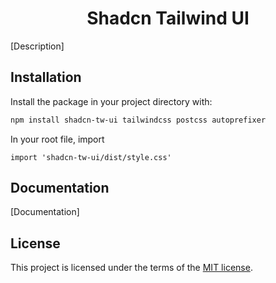 <!-- markdownlint-disable-next-line -->
<h1 align="center">Shadcn Tailwind UI</h1>

[Description]

## Installation

Install the package in your project directory with:

```bash
npm install shadcn-tw-ui tailwindcss postcss autoprefixer
```

In your root file, import

```
import 'shadcn-tw-ui/dist/style.css'
```

## Documentation

[Documentation]

## License

This project is licensed under the terms of the
[MIT license](/LICENSE).
